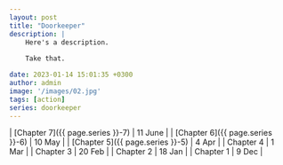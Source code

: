 ```yaml
---
layout: post
title: "Doorkeeper"
description: |
    Here's a description.
    
    Take that.

date: 2023-01-14 15:01:35 +0300
author: admin
image: '/images/02.jpg'
tags: [action]
series: doorkeeper
---
```


| [Chapter 7]({{ page.series }}-7) | 11 June |
| [Chapter 6]({{ page.series }}-6) | 10 May |
| [Chapter 5]({{ page.series }}-5) | 4 Apr |
| Chapter 4 | 1 Mar |
| Chapter 3 | 20 Feb |
| Chapter 2 | 18 Jan |
| Chapter 1 | 9 Dec |